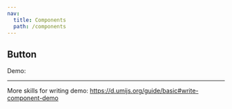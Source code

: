 ```yaml
---
nav:
  title: Components
  path: /components
---
```


## Button

Demo:

<code src="./demos/demo1.tsx"></code>

---

More skills for writing demo: https://d.umijs.org/guide/basic#write-component-demo
